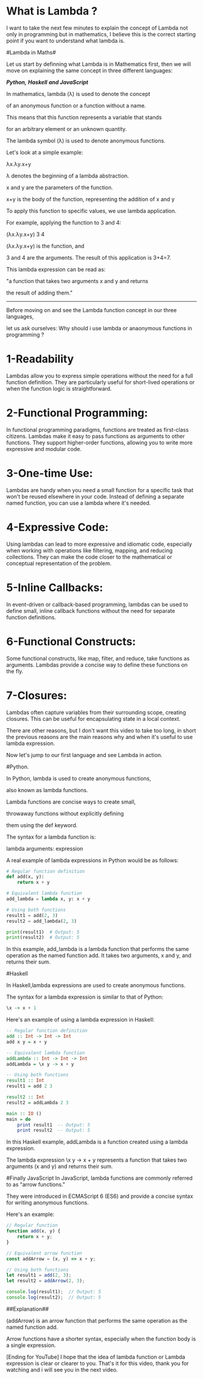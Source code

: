 # What is Lambda ?

I want to take the next few minutes to explain the concept of Lambda not only in programming but in mathematics, I believe this is the correct starting point if you want to understand what lambda is.

#Lambda in Maths#

Let us start by definning what Lambda is in Mathematics first, then we will move on explaining the same concept in three different languages: 

***Python,*** 
***Haskell*** 
***and JavaScript***

In mathematics, lambda (λ) is used to denote the concept 

of an anonymous function or a function without a name. 

This means that this function represents a variable that stands 

for an arbitrary element or an unknown quantity. 

The lambda symbol (λ) is used to denote anonymous functions. 

Let's look at a simple example:

λx.λy.x+y

λ denotes the beginning of a lambda abstraction.

x and y are the parameters of the function.

x+y is the body of the function, representing the addition of x and y

To apply this function to specific values, we use lambda application. 

For example, applying the function to 3 and 4:

(λx.λy.x+y) 3 4

(λx.λy.x+y) is the function, and 

3 and 4 are the arguments. The result of this application is 3+4=7.

This lambda expression can be read as: 

"a function that takes two arguments x and y and returns 

the result of adding them."

********************************************************************

Before moving on and see the Lambda function concept in our three languages, 

let us ask ourselves: Why should i use lambda or anaonymous functions in programming ?

# 1-Readability
Lambdas allow you to express simple operations without the need for a full function definition.
They are particularly useful for short-lived operations or when the function logic is straightforward.

# 2-Functional Programming:
In functional programming paradigms, functions are treated as first-class citizens. Lambdas make it easy to pass functions as arguments to other functions.
They support higher-order functions, allowing you to write more expressive and modular code.

# 3-One-time Use:
Lambdas are handy when you need a small function for a specific task that won't be reused elsewhere in your code.
Instead of defining a separate named function, you can use a lambda where it's needed.

# 4-Expressive Code:
Using lambdas can lead to more expressive and idiomatic code, especially when working with operations like filtering, mapping, and reducing collections.
They can make the code closer to the mathematical or conceptual representation of the problem.

# 5-Inline Callbacks:
In event-driven or callback-based programming, lambdas can be used to define small, inline callback functions without the need for separate function definitions.

# 6-Functional Constructs:
Some functional constructs, like map, filter, and reduce, take functions as arguments. Lambdas provide a concise way to define these functions on the fly.

# 7-Closures:
Lambdas often capture variables from their surrounding scope, creating closures. This can be useful for encapsulating state in a local context.

There are other reasons, but I don't want this video to take too long, in short the previous reasons are the main reasons why and when it's useful to use lambda expression.

Now let's jump to our first language and see Lambda in action.

#Python.

In Python, lambda is used to create anonymous functions, 

also known as lambda functions. 

Lambda functions are concise ways to create small, 

throwaway functions without explicitly defining 

them using the def keyword. 

The syntax for a lambda function is:

lambda arguments: expression

A real example of lambda expressions in Python would be as follows:

```python
# Regular function definition
def add(x, y):
    return x + y

# Equivalent lambda function
add_lambda = lambda x, y: x + y

# Using both functions
result1 = add(2, 3)
result2 = add_lambda(2, 3)

print(result1)  # Output: 5
print(result2)  # Output: 5
```

In this example, add_lambda is a lambda function 
that performs the same operation as the named function add. 
It takes two arguments, x and y, and returns their sum.


#Haskell

In Haskell,lambda expressions are used to create anonymous functions. 

The syntax for a lambda expression is similar to that of Python:

```haskell
\x -> x + 1
```
Here's an example of using a lambda expression in Haskell:

```Haskell
-- Regular function definition
add :: Int -> Int -> Int
add x y = x + y

-- Equivalent lambda function
addLambda :: Int -> Int -> Int
addLambda = \x y -> x + y

-- Using both functions
result1 :: Int
result1 = add 2 3

result2 :: Int
result2 = addLambda 2 3

main :: IO ()
main = do
    print result1  -- Output: 5
    print result2  -- Output: 5
```

In this Haskell example, addLambda is a function created using a lambda expression. 

The lambda expression \x y -> x + y represents a function that takes two arguments (x and y) and returns their sum.

#Finally JavaScript
In JavaScript, lambda functions are commonly referred to as "arrow functions." 

They were introduced in ECMAScript 6 (ES6) and provide a concise syntax for writing anonymous functions. 

Here's an example:

```javascript
// Regular function
function add(x, y) {
    return x + y;
}

// Equivalent arrow function
const addArrow = (x, y) => x + y;

// Using both functions
let result1 = add(2, 3);
let result2 = addArrow(2, 3);

console.log(result1);  // Output: 5
console.log(result2);  // Output: 5
```

##Explanation##

(addArrow) is an arrow function that performs the same operation as the named function add.

Arrow functions have a shorter syntax, especially when the function body is a single expression.

[Ending for YouTube]
I hope that the idea of lambda function or Lambda expression is clear or clearer to you.
That's it for this video, thank you for watching and i will see you in the next video.

